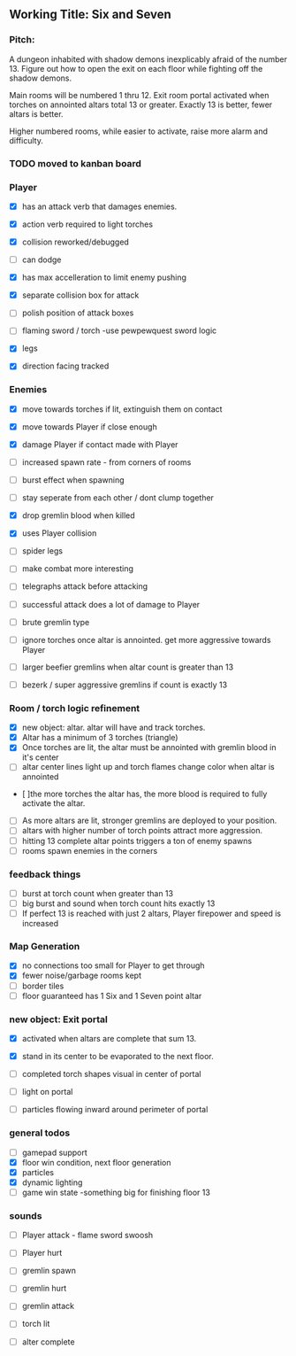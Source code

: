 
## Working Title: Six and Seven
### Pitch: 
A dungeon inhabited with shadow demons inexplicably afraid of the number 13. Figure out how to open the exit on each floor while fighting off the shadow demons.

Main rooms will be numbered 1 thru 12. Exit room portal activated when torches on annointed altars total 13 or greater. Exactly 13 is better, fewer altars is better. 

Higher numbered rooms, while easier to activate, raise more alarm and difficulty.


### TODO moved to kanban board
### Player
- [x] has an attack verb that damages enemies.
- [x] action verb required to light torches
- [x] collision reworked/debugged
- [ ] can dodge
- [x] has max accelleration to limit enemy pushing
- [x] separate collision box for attack
- [ ] polish position of attack boxes
- [ ] flaming sword / torch -use pewpewquest sword logic
- [x] legs
- [x] direction facing tracked


### Enemies
- [x] move towards torches if lit, extinguish them on contact
- [x] move towards Player if close enough
- [x] damage Player if contact made with Player
- [ ] increased spawn rate - from corners of rooms
- [ ] burst effect when spawning
- [ ] stay seperate from each other / dont clump together
- [x] drop gremlin blood when killed
- [x] uses Player collision
- [ ] spider legs
- [ ] make combat more interesting
- [ ] telegraphs attack before attacking
- [ ] successful attack does a lot of damage to Player
- [ ] brute gremlin type
- [ ] ignore torches once altar is annointed. get more aggressive towards Player
- [ ] larger beefier gremlins when altar count is greater than 13
- [ ] bezerk / super aggressive gremlins if count is exactly 13


### Room / torch logic refinement
- [x] new object: altar. altar will have and track torches.
- [x] Altar has a minimum of 3 torches (triangle)
- [x] Once torches are lit, the altar must be annointed with gremlin blood in it's center
- [ ] altar center lines light up and torch flames change color when altar is annointed
- [ ]the more torches the altar has, the more blood is required to fully activate the altar.
- [ ] As more altars are lit, stronger gremlins are deployed to your position.
- [ ] altars with higher number of torch points attract more aggression.
- [ ] hitting 13 complete altar points triggers a ton of enemy spawns
- [ ] rooms spawn enemies in the corners

### feedback things
- [ ] burst at torch count when greater than 13
- [ ] big burst and sound when torch count hits exactly 13
- [ ] If perfect 13 is reached with just 2 altars, Player firepower and speed is increased

### Map Generation
- [x] no connections too small for Player to get through
- [x] fewer noise/garbage rooms kept
- [ ] border tiles
- [ ] floor guaranteed has 1 Six and 1 Seven point altar

### new object: Exit portal
- [x] activated when altars are complete that sum 13.
- [x] stand in its center to be evaporated to the next floor.
- [ ] completed torch shapes visual in center of portal
- [ ] light on portal
- [ ] particles flowing inward around perimeter of portal



### general todos
- [ ] gamepad support
- [x] floor win condition, next floor generation
- [x] particles
- [x] dynamic lighting 
- [ ] game win state -something big for finishing floor 13

### sounds
- [ ] Player attack - flame sword swoosh
- [ ] Player hurt
- [ ] gremlin spawn
- [ ] gremlin hurt
- [ ] gremlin attack
- [ ] torch lit
- [ ] alter complete




